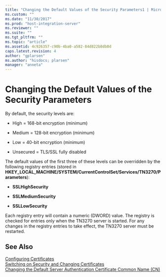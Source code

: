 ```yaml
---
title: "Changing the Default Values of the Security Parameters1 | Microsoft Docs"
ms.custom: ""
ms.date: "11/30/2017"
ms.prod: "host-integration-server"
ms.reviewer: ""
ms.suite: ""
ms.tgt_pltfrm: ""
ms.topic: "article"
ms.assetid: 4c926357-c90b-4ba0-a582-84d822b8db0d
caps.latest.revision: 4
author: "gplarsen"
ms.author: "hisdocs; plarsen"
manager: "anneta"
---
```

# Changing the Default Values of the Security Parameters
By default, the security levels are:  
  
-   High = 168-bit encryption (minimum)  
  
-   Medium = 128-bit encryption (minimum)  
  
-   Low = 40-bit encryption (minimum)  
  
-   Unsecured = TLS/SSL fully disabled  
  
 The default values of the first three of these levels can be overridden by the following registry entries (stored in **HKEY_LOCAL_MACHINE/SYSTEM/CurrentControlSet/Services/TN3270/Parameters**):  
  
-   **SSLHighSecurity**  
  
-   **SSLMediumSecurity**  
  
-   **SSLLowSecurity**  
  
 Each registry entry will contain a numeric (DWORD) value. The registry is checked for entries only when the TN3270 server is started. For any changes in the registry entries to take effect, the TN3270 server must be restarted.  
  
## See Also  
 [Configuring Certificates](../core/configuring-certificates2.md)   
 [Switching on Security and Changing Certificates](../core/switching-on-security-and-changing-certificates1.md)   
 [Changing the Default Server Authentication Certificate Common Name (CN)](../core/changing-the-default-server-authentication-certificate-common-name-cn-2.md)